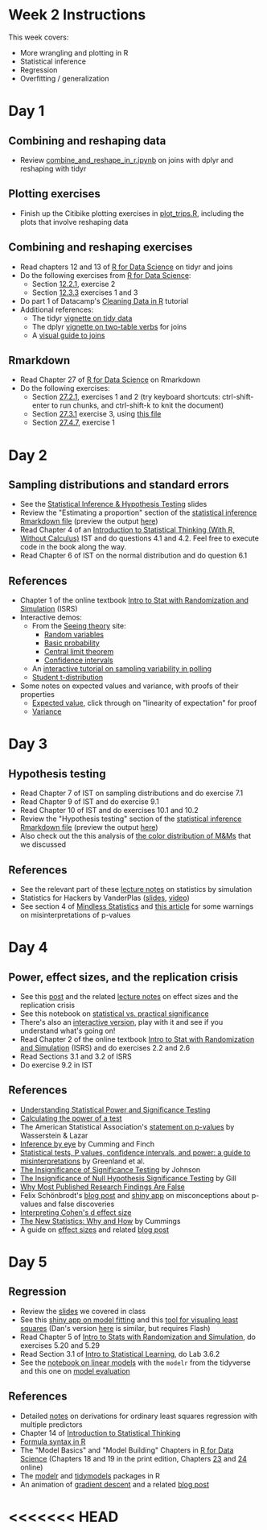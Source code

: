# Week 2 Instructions

This week covers:

- More wrangling and plotting in R
- Statistical inference
- Regression
- Overfitting / generalization

# Day 1

## Combining and reshaping data

- Review [combine_and_reshape_in_r.ipynb](combine_and_reshape_in_r.ipynb) on joins with dplyr and reshaping with tidyr

## Plotting exercises

- Finish up the Citibike plotting exercises in [plot_trips.R](../week1/plot_trips.R), including the plots that involve reshaping data

## Combining and reshaping exercises

- Read chapters 12 and 13 of [R for Data Science](http://r4ds.had.co.nz) on tidyr and joins
- Do the following exercises from [R for Data Science](http://r4ds.had.co.nz):
  - Section [12.2.1](https://r4ds.had.co.nz/tidy-data.html#exercises-23), exercise 2
  - Section [12.3.3](https://r4ds.had.co.nz/tidy-data.html#exercises-24) exercises 1 and 3
- Do part 1 of Datacamp's [Cleaning Data in R](https://www.datacamp.com/courses/cleaning-data-in-r) tutorial
- Additional references:
  - The tidyr [vignette on tidy data](https://cran.r-project.org/web/packages/tidyr/vignettes/tidy-data.html)
  - The dplyr [vignette on two-table verbs](https://cran.r-project.org/web/packages/dplyr/vignettes/two-table.html) for joins
  - A [visual guide to joins](http://blog.codinghorror.com/a-visual-explanation-of-sql-joins/)

## Rmarkdown

- Read Chapter 27 of [R for Data Science](http://r4ds.had.co.nz) on Rmarkdown
- Do the following exercises:
  - Section [27.2.1](https://r4ds.had.co.nz/r-markdown.html#exercises-71), exercises 1 and 2 (try keyboard shortcuts: ctrl-shift-enter to run chunks, and ctrl-shift-k to knit the document)
  - Section [27.3.1](https://r4ds.had.co.nz/r-markdown.html#exercises-72) exercise 3, using [this file](https://raw.githubusercontent.com/hadley/r4ds/master/rmarkdown/diamond-sizes.Rmd)
  - Section [27.4.7](https://r4ds.had.co.nz/r-markdown.html#exercises-72), exercise 1

# Day 2

## Sampling distributions and standard errors

- See the [Statistical Inference & Hypothesis Testing](intro_to_stats.pptx) slides
- Review the "Estimating a proportion" section of the [statistical inference Rmarkdown file](statistical_inference.Rmd) (preview the output [here](http://htmlpreview.github.io/?https://github.com/msr-ds3/coursework/blob/master/week2/statistical_inference.html))
- Read Chapter 4 of an [Introduction to Statistical Thinking (With R, Without Calculus)](http://pluto.huji.ac.il/~msby/StatThink/) IST and do questions 4.1 and 4.2. Feel free to execute code in the book along the way.
- Read Chapter 6 of IST on the normal distribution and do question 6.1

## References

- Chapter 1 of the online textbook [Intro to Stat with Randomization and Simulation](https://www.openintro.org/book/isrs/) (ISRS)
- Interactive demos:
  - From the [Seeing theory](http://students.brown.edu/seeing-theory/) site:
    - [Random variables](http://students.brown.edu/seeing-theory/probability-distributions/index.html#section1)
    - [Basic probability](http://students.brown.edu/seeing-theory/basic-probability/index.html)
    - [Central limit theorem](http://students.brown.edu/seeing-theory/probability-distributions/index.html#section3)
    - [Confidence intervals](http://students.brown.edu/seeing-theory/frequentist-inference/index.html#section2)
  - An [interactive tutorial on sampling variability in polling](http://rocknpoll.graphics)
  - [Student t-distribution](http://rpsychologist.com/d3/tdist/)
- Some notes on expected values and variance, with proofs of their properties
  - [Expected value](https://brilliant.org/wiki/expected-value/), click through on "linearity of expectation" for proof
  - [Variance](https://brilliant.org/wiki/variance-definition/)

# Day 3

## Hypothesis testing

- Read Chapter 7 of IST on sampling distributions and do exercise 7.1
- Read Chapter 9 of IST and do exercise 9.1
- Read Chapter 10 of IST and do exercises 10.1 and 10.2
- Review the "Hypothesis testing" section of the [statistical inference Rmarkdown file](statistical_inference.Rmd) (preview the output [here](http://htmlpreview.github.io/?https://github.com/msr-ds3/coursework/blob/master/week2/statistical_inference.html))
- Also check out the this analysis of [the color distribution of M&Ms](https://github.com/jhofman/delicious-statistics) that we discussed

## References

- See the relevant part of these [lecture notes](https://github.com/jhofman/msd2019-notes/blob/master/lecture_5/lecture_5.pdf) on statistics by simulation
- Statistics for Hackers by VanderPlas ([slides](https://speakerdeck.com/jakevdp/statistics-for-hackers), [video](https://www.youtube.com/watch?v=Iq9DzN6mvYA))
- See section 4 of [Mindless Statistics](http://library.mpib-berlin.mpg.de/ft/gg/GG_Mindless_2004.pdf) and [this article](https://link.springer.com/article/10.1007/s10654-016-0149-3) for some warnings on misinterpretations of p-values

# Day 4

## Power, effect sizes, and the replication crisis

- See this [post](http://modelingsocialdata.org/lectures/2019/03/01/lecture-6-reproducibility-2.html) and the related [lecture notes](https://github.com/jhofman/msd2019-notes/blob/master/lecture_6/lecture_6.pdf) on effect sizes and the replication crisis
- See this notebook on [statistical vs. practical significance](http://htmlpreview.github.io/?https://github.com/msr-ds3/coursework/blob/master/week2/statistically_significant_splits.html)
- There's also an [interactive version](https://jhofman.github.io/statisticallysignificant/), play with it and see if you understand what's going on!
- Read Chapter 2 of the online textbook [Intro to Stat with Randomization and Simulation](https://www.openintro.org/book/isrs/) (ISRS) and do exercises 2.2 and 2.6
- Read Sections 3.1 and 3.2 of ISRS
- Do exercise 9.2 in IST

## References

- [Understanding Statistical Power and Significance Testing](https://rpsychologist.com/d3/NHST/)
- [Calculating the power of a test](http://www.cyclismo.org/tutorial/R/power.html)
- The American Statistical Association's [statement on p-values](https://amstat.tandfonline.com/doi/abs/10.1080/00031305.2016.1154108#.XE8wl89KjRY) by Wasserstein & Lazar
- [Inference by eye](https://apastyle.apa.org/manual/related/cumming-and-finch.pdf) by Cumming and Finch
- [Statistical tests, P values, confidence intervals, and power: a guide to misinterpretations](https://link.springer.com/article/10.1007%2Fs10654-016-0149-3) by Greenland et al.
- [The Insignificance of Significance Testing](https://www.jstor.org/stable/3802789?seq=1#metadata_info_tab_contents) by Johnson
- [The Insignificance of Null Hypothesis Significance Testing](https://journals.sagepub.com/doi/abs/10.1177/106591299905200309) by Gill
- [Why Most Published Research Findings Are False](http://journals.plos.org/plosmedicine/article/file?id=10.1371/journal.pmed.0020124&type=printable)
- Felix Schönbrodt's [blog post](http://www.nicebread.de/whats-the-probability-that-a-significant-p-value-indicates-a-true-effect/) and
  [shiny app](http://shinyapps.org/apps/PPV/) on misconceptions about p-values and false discoveries
- [Interpreting Cohen's d effect size](https://rpsychologist.com/d3/cohend/)
- [The New Statistics: Why and How](https://journals.sagepub.com/doi/pdf/10.1177/0956797613504966) by Cummings
- A guide on [effect sizes](https://transparentstats.github.io/guidelines/effectsize.html) and related [blog post](https://transparentstatistics.org/2018/07/05/meanings-effect-size/)

# Day 5

## Regression

- Review the [slides](regression.pdf) we covered in class
- See this [shiny app on model fitting](https://jmhmsr.shinyapps.io/modelfit/) and this [tool for visualing least squares](https://seeing-theory.brown.edu/regression-analysis/index.html) (Dan's version [here](http://www.dangoldstein.com/dsn/archives/2006/03/every_wonder_ho.html) is similar, but requires Flash)
- Read Chapter 5 of [Intro to Stats with Randomization and Simulation](https://drive.google.com/file/d/0B-DHaDEbiOGkRHNndUlBaHVmaGM/edit), do exercises 5.20 and 5.29
- Read Section 3.1 of [Intro to Statistical Learning](http://www-bcf.usc.edu/~gareth/ISL/), do Lab 3.6.2
- See the [notebook on linear models](https://github.com/msr-ds3/coursework/blob/master/week2/linear_models.ipynb) with the `modelr` from the tidyverse and this one on [model evaluation](model_evaluation.ipynb)

## References

- Detailed [notes](https://github.com/jhofman/msd2019-notes/blob/master/lecture_7/lecture_7.pdf) on derivations for ordinary least squares regression with multiple predictors
- Chapter 14 of [Introduction to Statistical Thinking](http://pluto.huji.ac.il/~msby/StatThink/)
- [Formula syntax in R](https://cran.r-project.org/doc/manuals/R-intro.html#Formulae-for-statistical-models)
- The "Model Basics" and "Model Building" Chapters in [R for Data Science](http://r4ds.had.co.nz) (Chapters 18 and 19 in the print edition, Chapters [23](http://r4ds.had.co.nz/model-basics.html) and [24](http://r4ds.had.co.nz/model-building.html) online)
- The [modelr](https://modelr.tidyverse.org) and [tidymodels](https://github.com/tidymodels/tidymodels) packages in R
- An animation of [gradient descent](http://jakehofman.com/gd/) and a related [blog post](https://spin.atomicobject.com/2014/06/24/gradient-descent-linear-regression/)

# <<<<<<< HEAD

<!--
>>>>>>> f5fc94288f401505953348d37c6cdd9565dcb876






# Day 1

## Overfitting, generalization, and model complexity

  * See the [slides](https://speakerdeck.com/jhofman/modeling-social-data-lecture-8-regression-part-2) and [notebook](complexity_control.ipynb) on overfitting and cross-validation
  * See if you can reproduce the table in ISRS 5.29 using the original dataset in [body.dat.txt](body.dat.txt), taken from [here](http://jse.amstat.org/v11n2/datasets.heinz.html)
  * Do Labs 3.6.3 through 3.6.6 of [Intro to Statistical Learning](http://www-bcf.usc.edu/~gareth/ISL/) to get practice with linear models in R
  * Read Sections 6.1 through 6.3 of ISRS on regression with multiple features
  * Do Exercises 6.1, 6.2, and 6.3, and use the original data set in [babyweights.txt](babyweights.txt), taken from [here](https://web.archive.org/web/20040906234424/http://www.ma.hw.ac.uk/~stan/aod/library/babies.dat.txt), to reproduce the results from the book
  * Read section 5.1 of [An Introduction to Statistical Learning](http://www-bcf.usc.edu/~gareth/ISL/) on cross-validation and do labs 5.3.1, 5.3.2, and 5.3.3


## References
  * Sections 3.2 and 3.3 of [Intro to Statistical Learning](http://www-bcf.usc.edu/~gareth/ISL/) on regression with multiple features


# Scratch

  * Do [HW2](hw2%20DS3%202018.docx) where you'll learn all about regression and Orange Juice!
  * Reference:
    * A description of the [oj data](https://rdrr.io/cran/bayesm/man/orangeJuice.html)
    * Some background on elasticity: [blog post](http://www.salemmarafi.com/business/price-elasticity/), [Khan Academy video](https://www.khanacademy.org/economics-finance-domain/microeconomics/elasticity-tutorial/price-elasticity-tutorial/v/price-elasticity-of-demand)
    * A slide deck on [log transformations in regression](http://home.wlu.edu/%7Egusej/econ398/notes/logRegressions.pdf)

  * Review the third chapter of [An Introduction to Statistical Learning](http://www-bcf.usc.edu/~gareth/ISL/index.html) and work on the associated lab


## Plotting (cont'd)

  * Review [visualization_with_ggplot2.ipynb](../week1/visualization_with_ggplot2.ipynb) for an introduction to data visualization with ggplot2

## The Anatomy of the Long Tail
  * Use the [download_movielens.sh](download_movielens.sh) script to download the [MovieLens data](http://grouplens.org/datasets/movielens/)
  * Fill in code in the [movielens.Rmd](movielens.Rmd) file to reproduce the plots from Wednesday's slides
  * Sketch out (on paper) how to generate figure 2 from [The Anatomy of the Long Tail](https://5harad.com/papers/long_tail.pdf)
  * Write code to do this in the last section of [movielens.Rmd](movielens.Rmd)



# Day 5

## Reproducibility
  * Review the slides for [reproducible code](reproducible_code.pptx)
  * Read this [Introduction to Make](https://bost.ocks.org/mike/make/) and [Make for Data Scientists](http://blog.kaggle.com/2012/10/15/make-for-data-scientists/)



---


  	 * Example 5 in Section 8.3.5

  	 * Questions 11.1 and 11.3

 i  * ISRS 2.21, 2.23

  * Read Chapter 2 of [Intro to Stat with Randomization and Simulation](https://www.openintro.org/stat/textbook.php) (ISRS)
  * Do these two problems:
    * [Power calculation for the link between coffee and cancer](https://github.com/jhofman/msd2019/tree/master/homework/homework_2/problem_1)
    * [Is yawning contagious?](https://github.com/jhofman/msd2019/tree/master/homework/homework_2/problem_2)
    
---





# Day 3
  * Review the [Testing, cross-validation, and model selection](Lecture%203%20t%20stats%2C%20cross%20validation%20and%20model%20selection%202018.pptx) slides
  * Do [HW3](hw2%20DS3%202018.docx), which looks at including store demographics and previous prices for modeling oj sales

# Day 4
  * Investigate cross-price elasticity of oj sales together in class
  * Review the slides on [causality](Lecture%204%20Intro%20to%20causality%20non%20parametric.pptx)
  * Do the assignment below

## Cross-validation for Citibike trips
In this assignment we'll predict number of trips per day as a function of the weather on that day. Do all of your work in an RMarkdown file named `citibike_cv.Rmd`.

1. Create a data frame with one row for each day, the number of trips taken on that day, and the minimum temperature on that day.
2. Split the data into a randomly selected training and test set, as in the above exercise, with 80% of the data for training the model and 20% for testing.
3. Fit a model using ``lm`` to predict the number of trips as a (linear) function of the minimum temperature, and evaluate the fit on the training and testing data sets. Do this first visually by plotting the predicted and actual values as a function of the minimum temperature. Then do this with R^2 and RMSE on both the training and test sets. You'll want to use the ``predict`` and ``cor`` functions for this.
4. Repeat this procedure, but add a quadratic term to your model (e.g., ``+ tmin^2``, or (more or less) equivalently `` + poly(tmin,2)``). How does the model change, and how do the fits between the linear and quadratic models compare?
5. Now automate this, extending the model to higher-order polynomials with a ``for`` loop over the degree ``k``. For each value of ``k``, fit a model to the training data and save the R^2 on the training data to one vector and test vector to another. Then plot the training and test R^2 as a function of ``k``. What value of ``k`` has the best performance?
6. Finally, fit one model for the value of ``k`` with the best performance in 6), and plot the actual and predicted values for this model.

# Day 5

* Review these notebooks on [linear models](https://github.com/msr-ds3/coursework/blob/master/week2/linear_models.ipynb) with the `modelr` from the tidyverse and this one on [model evaluation](model_evaluation.ipynb) 
* See this [manual model fitting](https://jmhmsr.shinyapps.io/modelfit/) shiny app
* Do the assignment below

### Predicting daily Citibike trips
The point of this exercise is to get experience in an open-ended prediction exercise: predicting the total number of Citibike trips taken on a given day. Do all of your work in an RMarkdown file named `predict_citibike.Rmd`. Here are the rules of the game:

1. You can use any features you like that are available prior to the day in question, ranging from the weather, to the time of year and day of week, to activity in previous days or weeks, but don't cheat and use features from the future (e.g., the next day's trips). You might even try finding a CSV of holidays online and adding a factor for "is_holiday" to your model to see if this improves the fit.
2. As usual, split your data into training and testing subsets and evaluate performance on each.
3. Quantify your performance in two ways: R^2 (or the square of the correlation coefficient), as we've been doing, and with [root mean-squared error](https://www.kaggle.com/wiki/RootMeanSquaredError).
4. Report the model with the best performance on the test data. Watch out for overfitting.
5. Plot your final best fit model in two different ways. First with the date on the x-axis and the number of trips on the y-axis, showing the actual values as points and predicted values as a line. Second as a plot where the x-axis is the predicted value and the y-axis is the actual value, with each point representing one day.
5. Inspect the model when you're done to figure out what the highly predictive features are, and see if you can prune away any negligble features that don't matter much.
6. When you're convinced that you have your best model, clean up all your code so that it saves your best model in a ``.RData`` file.
7. Commit all of your changes to git, using ``git add -f`` to add the model ``.Rdata`` file if needed, and push to your Github repository.
8. Write a new file that loads in the [weather data for new days](weather_2015.csv) and your saved model, and predicts the number of trips for each day (see [load_trips.R](../week1/load_trips.R) for code snippets to load in the weather data).
9. Modify the [download_trips.sh](../week1/download_trips.sh) script to download trips from 2015 (instead of 2014). 
10. Compute the RMSE between the actual and predicted trips for 2015 and compare the results to what you found with cross-validation.
11. Pair up with a partner who has a different model, run their model, and evaluate the predictions it makes for the 2015 data.
